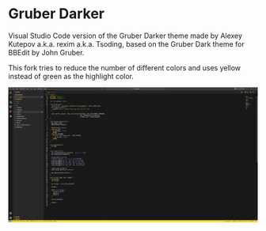 # Gruber Darker
Visual Studio Code version of the Gruber Darker theme made by Alexey Kutepov a.k.a. rexim a.k.a. Tsoding, based on the Gruber Dark theme for BBEdit by John Gruber.

This fork tries to reduce the number of different colors and uses yellow instead of green as the highlight color.

![Screenshot](screenshot.png)
